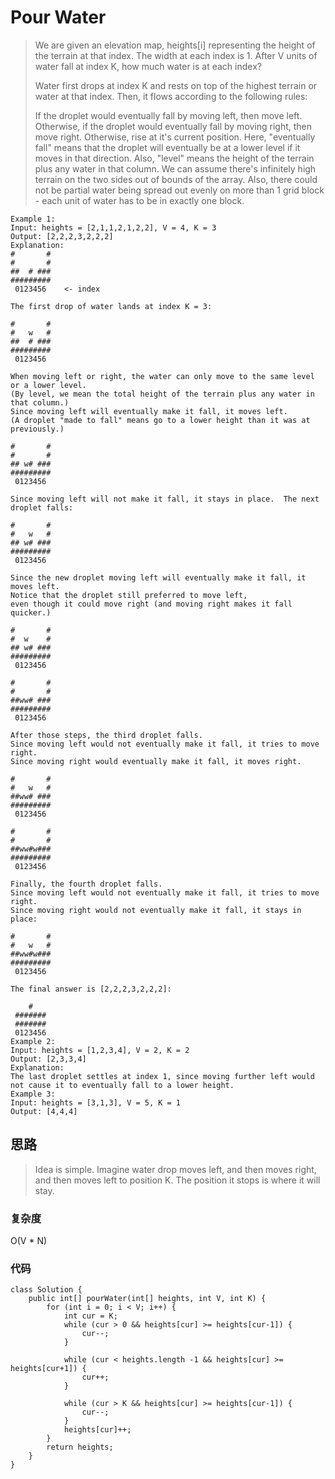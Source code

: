 # Pour Water
> We are given an elevation map, heights[i] representing the height of the terrain at that index. The width at each index is 1. After V units of water fall at index K, how much water is at each index?
> 
> Water first drops at index K and rests on top of the highest terrain or water at that index. Then, it flows according to the following rules:
> 
> If the droplet would eventually fall by moving left, then move left.
> Otherwise, if the droplet would eventually fall by moving right, then move right.
> Otherwise, rise at it's current position.
> Here, "eventually fall" means that the droplet will eventually be at a lower level if it moves in that direction. Also, "level" means the height of the terrain plus any water in that column.
> We can assume there's infinitely high terrain on the two sides out of bounds of the array. Also, there could not be partial water being spread out evenly on more than 1 grid block - each unit of water has to be in exactly one block.

	Example 1:
	Input: heights = [2,1,1,2,1,2,2], V = 4, K = 3
	Output: [2,2,2,3,2,2,2]
	Explanation:
	#       #
	#       #
	##  # ###
	#########
	 0123456    <- index
	
	The first drop of water lands at index K = 3:
	
	#       #
	#   w   #
	##  # ###
	#########
	 0123456    
	
	When moving left or right, the water can only move to the same level or a lower level.
	(By level, we mean the total height of the terrain plus any water in that column.)
	Since moving left will eventually make it fall, it moves left.
	(A droplet "made to fall" means go to a lower height than it was at previously.)
	
	#       #
	#       #
	## w# ###
	#########
	 0123456    
	
	Since moving left will not make it fall, it stays in place.  The next droplet falls:
	
	#       #
	#   w   #
	## w# ###
	#########
	 0123456  
	
	Since the new droplet moving left will eventually make it fall, it moves left.
	Notice that the droplet still preferred to move left,
	even though it could move right (and moving right makes it fall quicker.)
	
	#       #
	#  w    #
	## w# ###
	#########
	 0123456  
	
	#       #
	#       #
	##ww# ###
	#########
	 0123456  
	
	After those steps, the third droplet falls.
	Since moving left would not eventually make it fall, it tries to move right.
	Since moving right would eventually make it fall, it moves right.
	
	#       #
	#   w   #
	##ww# ###
	#########
	 0123456  
	
	#       #
	#       #
	##ww#w###
	#########
	 0123456  
	
	Finally, the fourth droplet falls.
	Since moving left would not eventually make it fall, it tries to move right.
	Since moving right would not eventually make it fall, it stays in place:
	
	#       #
	#   w   #
	##ww#w###
	#########
	 0123456  
	
	The final answer is [2,2,2,3,2,2,2]:
	
	    #    
	 ####### 
	 ####### 
	 0123456 
	Example 2:
	Input: heights = [1,2,3,4], V = 2, K = 2
	Output: [2,3,3,4]
	Explanation:
	The last droplet settles at index 1, since moving further left would not cause it to eventually fall to a lower height.
	Example 3:
	Input: heights = [3,1,3], V = 5, K = 1
	Output: [4,4,4]
	
	
## 思路
> Idea is simple. Imagine water drop moves left, and then moves right, and then moves left to position K. The position it stops is where it will stay.
> 

### 复杂度
O(V * N)

### 代码

```
class Solution {
    public int[] pourWater(int[] heights, int V, int K) {
        for (int i = 0; i < V; i++) {
            int cur = K;
            while (cur > 0 && heights[cur] >= heights[cur-1]) {
                cur--;
            }
            
            while (cur < heights.length -1 && heights[cur] >= heights[cur+1]) {
                cur++;
            }
            
            while (cur > K && heights[cur] >= heights[cur-1]) {
                cur--;
            }
            heights[cur]++;
        }
        return heights;
    }
}

```
